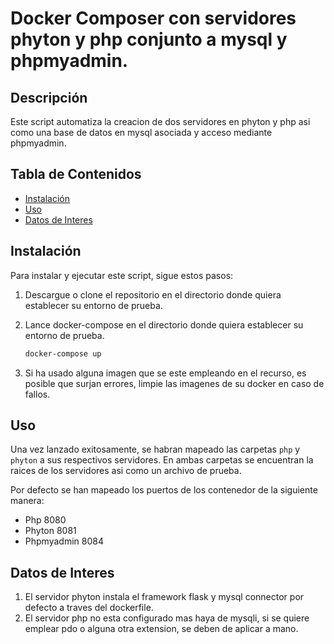 # Docker Composer con servidores phyton y php conjunto a mysql y phpmyadmin.

## Descripción

Este script automatiza la creacion de dos servidores en phyton y php asi como una base de datos en mysql asociada y acceso mediante phpmyadmin.

## Tabla de Contenidos

- [Instalación](#instalación)
- [Uso](#uso)
- [Datos de Interes](#datos-de-interes)

## Instalación

Para instalar y ejecutar este script, sigue estos pasos:


1. Descargue o clone el repositorio en el directorio donde quiera establecer su entorno de prueba.

2. Lance docker-compose en el directorio donde quiera establecer su entorno de prueba.
    ```bash
    docker-compose up
    ```
3. Si ha usado alguna imagen que se este empleando en el recurso, es posible que surjan errores, limpie las imagenes de su docker en caso de fallos.

## Uso

Una vez lanzado exitosamente, se habran mapeado las carpetas `php` y `phyton` a sus respectivos servidores.
En ambas carpetas se encuentran la raices de los servidores asi como un archivo de prueba. 

Por defecto se han mapeado los puertos de los contenedor de la siguiente manera:
  - Php 8080
  - Phyton 8081
  - Phpmyadmin 8084

## Datos de Interes

1. El servidor phyton instala el framework flask y mysql connector por defecto a traves del dockerfile.
2. El servidor php no esta configurado mas haya de mysqli, si se quiere emplear pdo o alguna otra extension, se deben de aplicar a mano.
